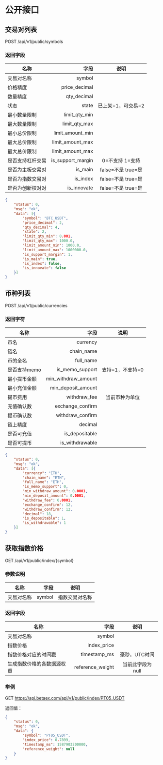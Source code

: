 # 公开接口

## 交易对列表

POST /api/v1/public/symbols

### 返回字段

| 名称        | 字段     |  说明 |
| --------   | -----:   | :----: |
| 交易对名称 | symbol |  |
| 价格精度 | price_decimal |  |
| 数量精度 | qty_decimal | |
| 状态 | state | 已上架=1，可交易=2|
| 最小数量限制 | limit_qty_min |  |
| 最大数量限制 | limit_qty_max |  |
| 最小总价限制 | limit_amount_min |  |
| 最大总价限制 | limit_amount_max |  |
| 最大总价限制 | limit_amount_max |  |
| 是否支持杠杆交易 | is_support_margin | 0=不支持 1=支持 |
| 是否为主板交易对 | is_main | false=不是 true=是 |
| 是否为指数交易对 | is_index | false=不是 true=是 |
| 是否为创新校对对 | is_innovate | false=不是 true=是 |


```json
{
    "status": 0,
    "msg": "ok",
    "data": [{
        "symbol": "BTC_USDT",
        "price_decimal": 2,
        "qty_decimal": 4,
        "state": 2,
        "limit_qty_min": 0.001,
        "limit_qty_max": 1000.0,
        "limit_amount_min": 1000.0,
        "limit_amount_max": 1000000.0,
        "is_support_margin": 1,
        "is_main": true,
        "is_index": false,
        "is_innovate": false
    }]
}
```

## 币种列表

POST /api/v1/public/currencies

### 返回字符

| 名称        | 字段     |  说明 |
| --------   | -----:   | :----: |
| 币名 | currency |  |
| 链名 | chain_name |  |
| 币的全名 | full_name | |
| 是否支持memo | is_memo_support | 支持=1，不支持=0 |
| 最小提币金额 | min_withdraw_amount |  |
| 最小充值金额 | min_deposit_amount |  |
| 提币费用 | withdraw_fee | 当前币种为单位 |
| 充值确认数 | exchange_confirm |  |
| 提币确认数 | withdraw_confirm |  |
| 链上精度 | decimal |  |
| 是否可充值 | is_depositable |  |
| 是否可提币 | is_withdrawable |  |

```json
{
    "status": 0,
    "msg": "ok",
    "data": [{
        "currency": "ETH",
        "chain_name": "ETH",
        "full_name": "ETH",
        "is_memo_support": 0,
        "min_withdraw_amount": 0.0001,
        "min_deposit_amount": 0.0001,
        "withdraw_fee": 0.0001,
        "exchange_confirm": 12,
        "withdraw_confirm": 12,
        "decimal": 18,
        "is_depositable": 1,
        "is_withdrawable": 1
    }]
}
```

## 获取指数价格
GET /api/v1/public/index/{symbol}

### 参数说明

| 名称        | 字段     |  说明 |
| --------   | -----:   | :----: |
| 交易对名称 | symbol | 指数交易对名称 |

### 返回字段

| 名称        | 字段     |  说明 |
| --------   | -----:   | :----: |
| 交易对名称 | symbol |  |
| 指数价格 | index_price |  |
| 指数价格对应的时间戳 | timestamp_ms | 毫秒，UTC时间 |
| 生成指数价格的各数据源权重 | reference_weight | 当前此字段为null |

### 举例
GET https://api.betaex.com/api/v1/public/index/PT05_USDT

返回值：
```json
{
	"status": 0,
	"msg": "ok",
	"data": {
		"symbol": "PT05_USDT",
		"index_price": 0.7899,
		"timestamp_ms": 1587903200000,
		"reference_weight": null
	}
}
```

